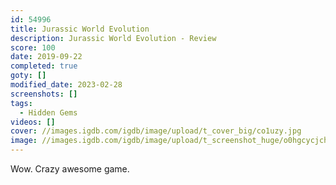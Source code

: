 ```yaml
---
id: 54996
title: Jurassic World Evolution
description: Jurassic World Evolution - Review
score: 100
date: 2019-09-22
completed: true
goty: []
modified_date: 2023-02-28
screenshots: []
tags:
  - Hidden Gems
videos: []
cover: //images.igdb.com/igdb/image/upload/t_cover_big/co1uzy.jpg
image: //images.igdb.com/igdb/image/upload/t_screenshot_huge/o0hgcycjchwphgvtsfwv.jpg
---
```

Wow. Crazy awesome game.